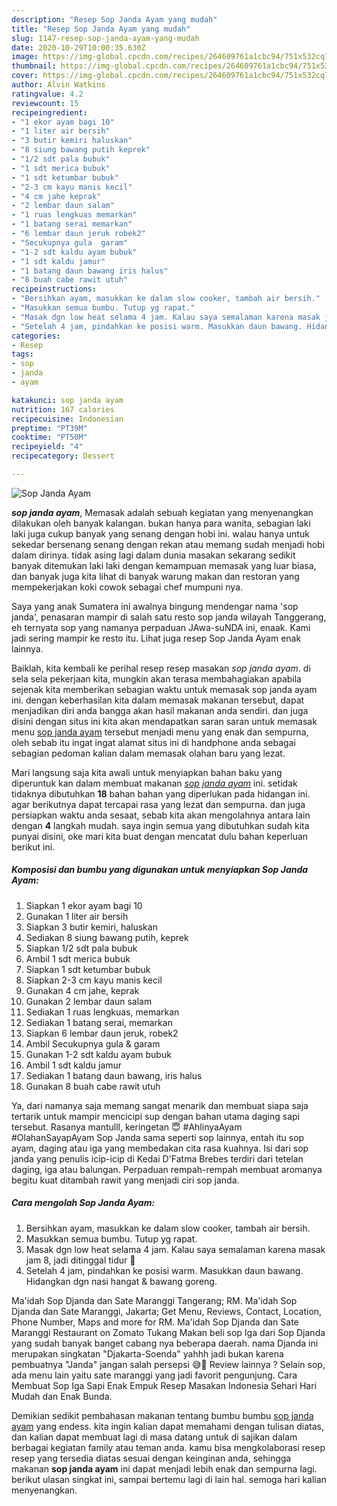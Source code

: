 ```yaml
---
description: "Resep Sop Janda Ayam yang mudah"
title: "Resep Sop Janda Ayam yang mudah"
slug: 1147-resep-sop-janda-ayam-yang-mudah
date: 2020-10-29T10:00:35.630Z
image: https://img-global.cpcdn.com/recipes/264609761a1cbc94/751x532cq70/sop-janda-ayam-foto-resep-utama.jpg
thumbnail: https://img-global.cpcdn.com/recipes/264609761a1cbc94/751x532cq70/sop-janda-ayam-foto-resep-utama.jpg
cover: https://img-global.cpcdn.com/recipes/264609761a1cbc94/751x532cq70/sop-janda-ayam-foto-resep-utama.jpg
author: Alvin Watkins
ratingvalue: 4.2
reviewcount: 15
recipeingredient:
- "1 ekor ayam bagi 10"
- "1 liter air bersih"
- "3 butir kemiri haluskan"
- "8 siung bawang putih keprek"
- "1/2 sdt pala bubuk"
- "1 sdt merica bubuk"
- "1 sdt ketumbar bubuk"
- "2-3 cm kayu manis kecil"
- "4 cm jahe keprak"
- "2 lembar daun salam"
- "1 ruas lengkuas memarkan"
- "1 batang serai memarkan"
- "6 lembar daun jeruk robek2"
- "Secukupnya gula  garam"
- "1-2 sdt kaldu ayam bubuk"
- "1 sdt kaldu jamur"
- "1 batang daun bawang iris halus"
- "8 buah cabe rawit utuh"
recipeinstructions:
- "Bersihkan ayam, masukkan ke dalam slow cooker, tambah air bersih."
- "Masukkan semua bumbu. Tutup yg rapat."
- "Masak dgn low heat selama 4 jam. Kalau saya semalaman karena masak jam 8, jadi ditinggal tidur 🤭"
- "Setelah 4 jam, pindahkan ke posisi warm. Masukkan daun bawang. Hidangkan dgn nasi hangat &amp; bawang goreng."
categories:
- Resep
tags:
- sop
- janda
- ayam

katakunci: sop janda ayam 
nutrition: 167 calories
recipecuisine: Indonesian
preptime: "PT39M"
cooktime: "PT50M"
recipeyield: "4"
recipecategory: Dessert

---
```



![Sop Janda Ayam](https://img-global.cpcdn.com/recipes/264609761a1cbc94/751x532cq70/sop-janda-ayam-foto-resep-utama.jpg)

<b><i>sop janda ayam</i></b>, Memasak adalah sebuah kegiatan yang menyenangkan dilakukan oleh banyak kalangan. bukan hanya para wanita, sebagian laki laki juga cukup banyak yang senang dengan hobi ini. walau hanya untuk sekedar bersenang senang dengan rekan atau memang sudah menjadi hobi dalam dirinya. tidak asing lagi dalam dunia masakan sekarang sedikit banyak ditemukan laki laki dengan kemampuan memasak yang luar biasa, dan banyak juga kita lihat di banyak warung makan dan restoran yang mempekerjakan koki cowok sebagai chef mumpuni nya.

Saya yang anak Sumatera ini awalnya bingung mendengar nama &#39;sop janda&#39;, penasaran mampir di salah satu resto sop janda wilayah Tanggerang, eh ternyata sop yang namanya perpaduan JAwa-suNDA ini, enaak. Kami jadi sering mampir ke resto itu. Lihat juga resep Sop Janda Ayam enak lainnya.

Baiklah, kita kembali ke perihal resep resep masakan <i>sop janda ayam</i>. di sela sela pekerjaan kita, mungkin akan terasa membahagiakan apabila sejenak kita memberikan sebagian waktu untuk memasak sop janda ayam ini. dengan keberhasilan kita dalam memasak makanan tersebut, dapat menjadikan diri anda bangga akan hasil makanan anda sendiri. dan juga disini dengan situs ini kita akan mendapatkan saran saran untuk memasak menu <u>sop janda ayam</u> tersebut menjadi menu yang enak dan sempurna, oleh sebab itu ingat ingat alamat situs ini di handphone anda sebagai sebagian pedoman kalian dalam memasak olahan baru yang lezat.


Mari langsung saja kita awali untuk menyiapkan bahan baku yang diperuntuk kan dalam membuat makanan <u><i>sop janda ayam</i></u> ini. setidak tidaknya dibutuhkan <b>18</b> bahan bahan yang diperlukan pada hidangan ini. agar berikutnya dapat tercapai rasa yang lezat dan sempurna. dan juga persiapkan waktu anda sesaat, sebab kita akan mengolahnya antara lain dengan <b>4</b> langkah mudah. saya ingin semua yang dibutuhkan sudah kita punyai disini, oke mari kita buat dengan mencatat dulu bahan keperluan berikut ini.

<!--inarticleads1-->

##### Komposisi dan bumbu yang digunakan untuk menyiapkan Sop Janda Ayam:

1. Siapkan 1 ekor ayam bagi 10
1. Gunakan 1 liter air bersih
1. Siapkan 3 butir kemiri, haluskan
1. Sediakan 8 siung bawang putih, keprek
1. Siapkan 1/2 sdt pala bubuk
1. Ambil 1 sdt merica bubuk
1. Siapkan 1 sdt ketumbar bubuk
1. Siapkan 2-3 cm kayu manis kecil
1. Gunakan 4 cm jahe, keprak
1. Gunakan 2 lembar daun salam
1. Sediakan 1 ruas lengkuas, memarkan
1. Sediakan 1 batang serai, memarkan
1. Siapkan 6 lembar daun jeruk, robek2
1. Ambil Secukupnya gula &amp; garam
1. Gunakan 1-2 sdt kaldu ayam bubuk
1. Ambil 1 sdt kaldu jamur
1. Sediakan 1 batang daun bawang, iris halus
1. Gunakan 8 buah cabe rawit utuh


Ya, dari namanya saja memang sangat menarik dan membuat siapa saja tertarik untuk mampir mencicipi sup dengan bahan utama daging sapi tersebut. Rasanya mantulll, keringetan 😇 #AhlinyaAyam #OlahanSayapAyam Sop Janda sama seperti sop lainnya, entah itu sop ayam, daging atau iga yang membedakan cita rasa kuahnya. Isi dari sop janda yang penulis icip-icip di Kedai D&#39;Fatma Brebes terdiri dari tetelan daging, iga atau balungan. Perpaduan rempah-rempah membuat aromanya begitu kuat ditambah rawit yang menjadi ciri sop janda. 

<!--inarticleads2-->

##### Cara mengolah Sop Janda Ayam:

1. Bersihkan ayam, masukkan ke dalam slow cooker, tambah air bersih.
1. Masukkan semua bumbu. Tutup yg rapat.
1. Masak dgn low heat selama 4 jam. Kalau saya semalaman karena masak jam 8, jadi ditinggal tidur 🤭
1. Setelah 4 jam, pindahkan ke posisi warm. Masukkan daun bawang. Hidangkan dgn nasi hangat &amp; bawang goreng.


Ma&#39;idah Sop Djanda dan Sate Maranggi Tangerang; RM. Ma&#39;idah Sop Djanda dan Sate Maranggi, Jakarta; Get Menu, Reviews, Contact, Location, Phone Number, Maps and more for RM. Ma&#39;idah Sop Djanda dan Sate Maranggi Restaurant on Zomato Tukang Makan beli sop Iga dari Sop Djanda yang sudah banyak banget cabang nya beberapa daerah. nama Djanda ini merupakan singkatan &#34;Djakarta-Soenda&#34; yahhh jadi bukan karena pembuatnya &#34;Janda&#34; jangan salah persepsi 😅🤣 Review lainnya ? Selain sop, ada menu lain yaitu sate maranggi yang jadi favorit pengunjung. Cara Membuat Sop Iga Sapi Enak Empuk Resep Masakan Indonesia Sehari Hari Mudah dan Enak Bunda. 

Demikian sedikit pembahasan makanan tentang bumbu bumbu <u>sop janda ayam</u> yang endess. kita ingin kalian dapat memahami dengan tulisan diatas, dan kalian dapat membuat lagi di masa datang untuk di sajikan dalam berbagai kegiatan family atau teman anda. kamu bisa mengkolaborasi resep resep yang tersedia diatas sesuai dengan keinginan anda, sehingga makanan <b>sop janda ayam</b> ini dapat menjadi lebih enak dan sempurna lagi. berikut ulasan singkat ini, sampai bertemu lagi di lain hal. semoga hari kalian menyenangkan.
